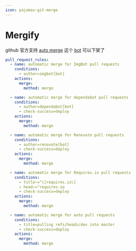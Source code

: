 ```yaml
---
icon: pajamas:git-merge
---
```


# Mergify

github 官方支持 [auto merge][github auto merge pr] 这个 [bot][mergify] 可以下架了

```yml
pull_request_rules:
  - name: automatic merge for ImgBot pull requests
    conditions:
      - author=imgbot[bot]
    actions:
      merge:
        method: merge

  - name: automatic merge for dependabot pull requests
    conditions:
      - author=dependabot[bot]
      - check-success=deploy
    actions:
      merge:
        method: merge

  - name: automatic merge for Renovate pull requests
    conditions:
      - author=renovate[bot]
      - check-success=deploy
    actions:
      merge:
        method: merge

  - name: automatic merge for Requires.io pull requests
    conditions:
      - title~=^\[requires.io\]
      - head~=^requires-io
      - check-success=deploy
    actions:
      merge:
        method: merge

  - name: automatic merge for auto pull requests
    conditions:
      - title=pulling refs/heads/dev into master
      - check-success=deploy
    actions:
      merge:
        method: merge
```

[mergify]: https://docs.mergify.com/examples/#bots
[github auto merge pr]: https://docs.github.com/en/pull-requests/collaborating-with-pull-requests/incorporating-changes-from-a-pull-request/automatically-merging-a-pull-request
